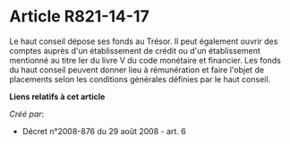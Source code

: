 # Article R821-14-17

Le haut conseil dépose ses fonds au Trésor. Il peut également ouvrir des comptes auprès d'un établissement de crédit ou d'un
établissement mentionné au titre Ier du livre V du code monétaire et financier. Les fonds du haut conseil peuvent donner lieu
à rémunération et faire l'objet de placements selon les conditions générales définies par le haut conseil.

**Liens relatifs à cet article**

_Créé par_:

  - Décret n°2008-876 du 29 août 2008 - art. 6
